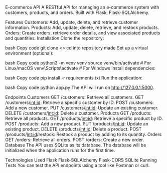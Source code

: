 E-commerce API
A RESTful API for managing an e-commerce system with customers, products, and orders. Built with Flask, Flask-SQLAlchemy.

Features
Customers: Add, update, delete, and retrieve customer information.
Products: Add, update, delete, retrieve, and restock products.
Orders: Create orders, retrieve order details, and view associated products and quantities.
Installation
Clone the repository:

bash
Copy code
git clone <>
cd into repository made
Set up a virtual environment (optional):

bash
Copy code
python3 -m venv venv
source venv/bin/activate  # For Linux/macOS
venv\Scripts\activate     # For Windows
Install dependencies:

bash
Copy code
pip install -r requirements.txt
Run the application:

bash
Copy code
python app.py
The API will run on http://127.0.0.1:5000.

Endpoints
Customers
GET /customers: Retrieve all customers.
GET /customers/<int:id>: Retrieve a specific customer by ID.
POST /customers: Add a new customer.
PUT /customers/<int:id>: Update an existing customer.
DELETE /customers/<int:id>: Delete a customer.
Products
GET /products: Retrieve all products.
GET /products/<int:id>: Retrieve a specific product by ID.
POST /products: Add a new product.
PUT /products/<int:id>: Update an existing product.
DELETE /products/<int:id>: Delete a product.
POST /products/<int:id>/restock: Restock a product by adding to its quantity.
Orders
GET /orders: Retrieve all orders.
POST /orders: Create a new order.
Database
The API uses SQLite as its database. The database will be initialized when the application runs for the first time.

Technologies Used
Flask
Flask-SQLAlchemy
Flask-CORS
SQLite
Running Tests
You can test the API endpoints using a tool like Postman or curl.